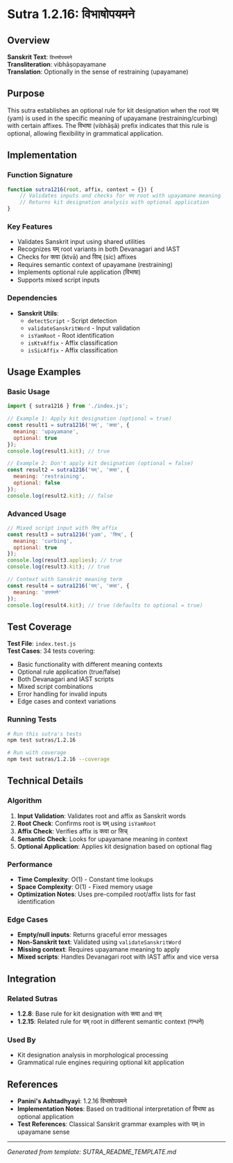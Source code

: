 # Sutra 1.2.16: विभाषोपयमने

## Overview

**Sanskrit Text**: `विभाषोपयमने`  
**Transliteration**: vibhāṣopayamane  
**Translation**: Optionally in the sense of restraining (upayamane)

## Purpose

This sutra establishes an optional rule for kit designation when the root यम् (yam) is used in the specific meaning of upayamane (restraining/curbing) with certain affixes. The विभाषा (vibhāṣā) prefix indicates that this rule is optional, allowing flexibility in grammatical application.

## Implementation

### Function Signature
```javascript
function sutra1216(root, affix, context = {}) {
    // Validates inputs and checks for यम् root with upayamane meaning
    // Returns kit designation analysis with optional application
}
```

### Key Features
- Validates Sanskrit input using shared utilities
- Recognizes यम् root variants in both Devanagari and IAST
- Checks for क्त्वा (ktvā) and सिच् (sic) affixes
- Requires semantic context of upayamane (restraining)
- Implements optional rule application (विभाषा)
- Supports mixed script inputs

### Dependencies
- **Sanskrit Utils**: 
  - `detectScript` - Script detection
  - `validateSanskritWord` - Input validation
  - `isYamRoot` - Root identification
  - `isKtvAffix` - Affix classification
  - `isSicAffix` - Affix classification

## Usage Examples

### Basic Usage
```javascript
import { sutra1216 } from './index.js';

// Example 1: Apply kit designation (optional = true)
const result1 = sutra1216('यम्', 'क्त्वा', { 
  meaning: 'upayamane', 
  optional: true 
});
console.log(result1.kit); // true

// Example 2: Don't apply kit designation (optional = false)
const result2 = sutra1216('यम्', 'क्त्वा', { 
  meaning: 'restraining', 
  optional: false 
});
console.log(result2.kit); // false
```

### Advanced Usage
```javascript
// Mixed script input with सिच् affix
const result3 = sutra1216('yam', 'सिच्', { 
  meaning: 'curbing', 
  optional: true 
});
console.log(result3.applies); // true
console.log(result3.kit); // true

// Context with Sanskrit meaning term
const result4 = sutra1216('यम्', 'क्त्वा', { 
  meaning: 'उपयमने' 
});
console.log(result4.kit); // true (defaults to optional = true)
```

## Test Coverage

**Test File**: `index.test.js`  
**Test Cases**: 34 tests covering:
- Basic functionality with different meaning contexts
- Optional rule application (true/false)
- Both Devanagari and IAST scripts
- Mixed script combinations
- Error handling for invalid inputs
- Edge cases and context variations

### Running Tests
```bash
# Run this sutra's tests
npm test sutras/1.2.16

# Run with coverage
npm test sutras/1.2.16 --coverage
```

## Technical Details

### Algorithm
1. **Input Validation**: Validates root and affix as Sanskrit words
2. **Root Check**: Confirms root is यम् using `isYamRoot`
3. **Affix Check**: Verifies affix is क्त्वा or सिच्
4. **Semantic Check**: Looks for upayamane meaning in context
5. **Optional Application**: Applies kit designation based on optional flag

### Performance
- **Time Complexity**: O(1) - Constant time lookups
- **Space Complexity**: O(1) - Fixed memory usage
- **Optimization Notes**: Uses pre-compiled root/affix lists for fast identification

### Edge Cases
- **Empty/null inputs**: Returns graceful error messages
- **Non-Sanskrit text**: Validated using `validateSanskritWord`
- **Missing context**: Requires upayamane meaning to apply
- **Mixed scripts**: Handles Devanagari root with IAST affix and vice versa

## Integration

### Related Sutras
- **1.2.8**: Base rule for kit designation with क्त्वा and सन्
- **1.2.15**: Related rule for यम् root in different semantic context (गन्धने)

### Used By
- Kit designation analysis in morphological processing
- Grammatical rule engines requiring optional kit application

## References

- **Panini's Ashtadhyayi**: 1.2.16 विभाषोपयमने
- **Implementation Notes**: Based on traditional interpretation of विभाषा as optional application
- **Test References**: Classical Sanskrit grammar examples with यम् in upayamane sense

---

*Generated from template: SUTRA_README_TEMPLATE.md*
